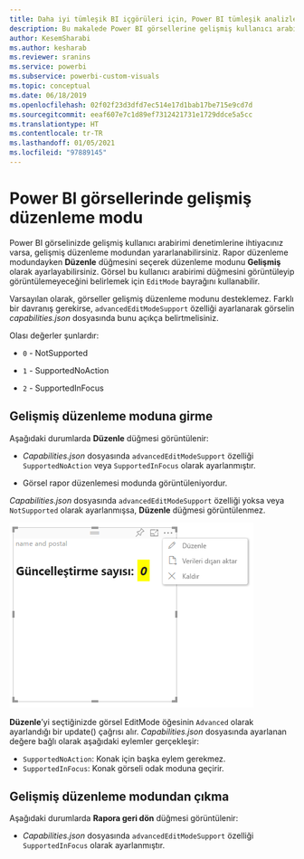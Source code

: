 ```yaml
---
title: Daha iyi tümleşik BI içgörüleri için, Power BI tümleşik analizleri Power BI görsellerindeki gelişmiş düzenleme modu
description: Bu makalede Power BI görsellerine gelişmiş kullanıcı arabirimi denetimleri ayarlama işlemi açıklanır. Power BI tümleşik analiz kullanarak daha iyi tümleşik BI içgörüleri elde edin.
author: KesemSharabi
ms.author: kesharab
ms.reviewer: sranins
ms.service: powerbi
ms.subservice: powerbi-custom-visuals
ms.topic: conceptual
ms.date: 06/18/2019
ms.openlocfilehash: 02f02f23d3dfd7ec514e17d1bab17be715e9cd7d
ms.sourcegitcommit: eeaf607e7c1d89ef7312421731e1729ddce5a5cc
ms.translationtype: HT
ms.contentlocale: tr-TR
ms.lasthandoff: 01/05/2021
ms.locfileid: "97889145"
---
```

# <a name="advanced-edit-mode-in-power-bi-visuals"></a>Power BI görsellerinde gelişmiş düzenleme modu

Power BI görselinizde gelişmiş kullanıcı arabirimi denetimlerine ihtiyacınız varsa, gelişmiş düzenleme modundan yararlanabilirsiniz. Rapor düzenleme modundayken **Düzenle** düğmesini seçerek düzenleme modunu **Gelişmiş** olarak ayarlayabilirsiniz. Görsel bu kullanıcı arabirimi düğmesini görüntüleyip görüntülemeyeceğini belirlemek için `EditMode` bayrağını kullanabilir.

Varsayılan olarak, görseller gelişmiş düzenleme modunu desteklemez. Farklı bir davranış gerekirse, `advancedEditModeSupport` özelliği ayarlanarak görselin *capabilities.json* dosyasında bunu açıkça belirtmelisiniz.

Olası değerler şunlardır:

- `0` - NotSupported

- `1` - SupportedNoAction

- `2` - SupportedInFocus

## <a name="enter-advanced-edit-mode"></a>Gelişmiş düzenleme moduna girme

Aşağıdaki durumlarda **Düzenle** düğmesi görüntülenir:

* *Capabilities.json* dosyasında `advancedEditModeSupport` özelliği `SupportedNoAction` veya `SupportedInFocus` olarak ayarlanmıştır.

* Görsel rapor düzenlemesi modunda görüntüleniyordur.

*Capabilities.json* dosyasında `advancedEditModeSupport` özelliği yoksa veya `NotSupported` olarak ayarlanmışsa, **Düzenle** düğmesi görüntülenmez.

![Düzenleme moduna girme](media/advanced-edit-mode/edit-mode.png)

**Düzenle**’yi seçtiğinizde görsel EditMode öğesinin `Advanced` olarak ayarlandığı bir update() çağrısı alır. *Capabilities.json* dosyasında ayarlanan değere bağlı olarak aşağıdaki eylemler gerçekleşir:

* `SupportedNoAction`: Konak için başka eylem gerekmez.
* `SupportedInFocus`: Konak görseli odak moduna geçirir.

## <a name="exit-advanced-edit-mode"></a>Gelişmiş düzenleme modundan çıkma

Aşağıdaki durumlarda **Rapora geri dön** düğmesi görüntülenir:

* *Capabilities.json* dosyasında `advancedEditModeSupport` özelliği `SupportedInFocus` olarak ayarlanmıştır.
